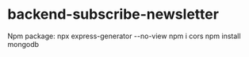 # backend-subscribe-newsletter

Npm package:
npx express-generator --no-view
npm i cors
npm install mongodb
